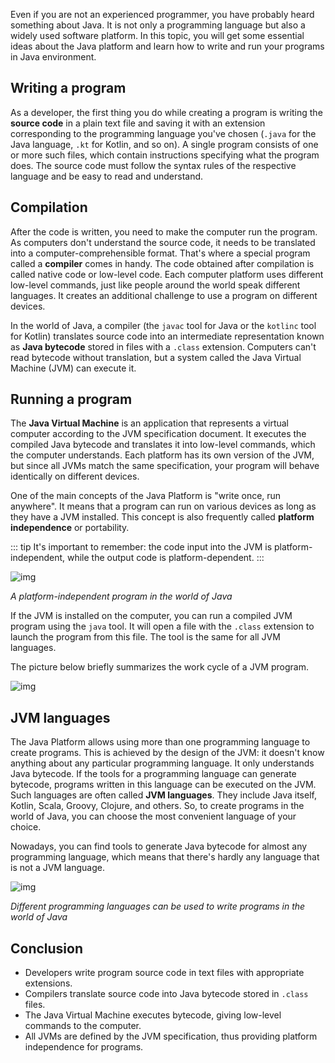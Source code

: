 Even if you are not an experienced programmer, you have probably heard something about Java. It is not only a programming language but also a widely used software platform. In this topic, you will get some essential ideas about the Java platform and learn how to write and run your programs in Java environment.

## Writing a program

As a developer, the first thing you do while creating a program is writing the **source code** in a plain text file and saving it with an extension corresponding to the programming language you've chosen (`.java` for the Java language, `.kt` for Kotlin, and so on). A single program consists of one or more such files, which contain instructions specifying what the program does. The source code must follow the syntax rules of the respective language and be easy to read and understand.

## Compilation

After the code is written, you need to make the computer run the program. As computers don't understand the source code, it needs to be translated into a computer-comprehensible format. That's where a special program called a **compiler** comes in handy. The code obtained after compilation is called native code or low-level code. Each computer platform uses different low-level commands, just like people around the world speak different languages. It creates an additional challenge to use a program on different devices.

In the world of Java, a compiler (the `javac` tool for Java or the `kotlinc` tool for Kotlin) translates source code into an intermediate representation known as **Java bytecode** stored in files with a `.class` extension. Computers can't read bytecode without translation, but a system called the Java Virtual Machine (JVM) can execute it.

## Running a program

The **Java Virtual Machine** is an application that represents a virtual computer according to the JVM specification document. It executes the compiled Java bytecode and translates it into low-level commands, which the computer understands. Each platform has its own version of the JVM, but since all JVMs match the same specification, your program will behave identically on different devices.

One of the main concepts of the Java Platform is "write once, run anywhere". It means that a program can run on various devices as long as they have a JVM installed. This concept is also frequently called **platform independence** or portability.

::: tip
It's important to remember: the code input into the JVM is platform-independent, while the output code is platform-dependent.
:::


![img](https://ucarecdn.com/45ca11fd-89b2-4dae-952f-a5c7e3878a35/)

*A platform-independent program in the world of Java*

If the JVM is installed on the computer, you can run a compiled JVM program using the `java` tool. It will open a file with the `.class` extension to launch the program from this file. The tool is the same for all JVM languages.

The picture below briefly summarizes the work cycle of a JVM program.

![img](https://ucarecdn.com/769d5ced-d7a7-45a2-a72c-f4082311eeed/)

## JVM languages

The Java Platform allows using more than one programming language to create programs. This is achieved by the design of the JVM: it doesn't know anything about any particular programming language. It only understands Java bytecode. If the tools for a programming language can generate bytecode, programs written in this language can be executed on the JVM. Such languages are often called **JVM languages**. They include Java itself, Kotlin, Scala, Groovy, Clojure, and others. So, to create programs in the world of Java, you can choose the most convenient language of your choice.



Nowadays, you can find tools to generate Java bytecode for almost any programming language, which means that there's hardly any language that is not a JVM language.



![img](https://ucarecdn.com/ac15fde7-a597-42d0-bfa4-3994724e0467/)

*Different programming languages can be used to write programs in the world of Java*

## Conclusion

- Developers write program source code in text files with appropriate extensions.
- Compilers translate source code into Java bytecode stored in `.class` files.
- The Java Virtual Machine executes bytecode, giving low-level commands to the computer.
- All JVMs are defined by the JVM specification, thus providing platform independence for programs.